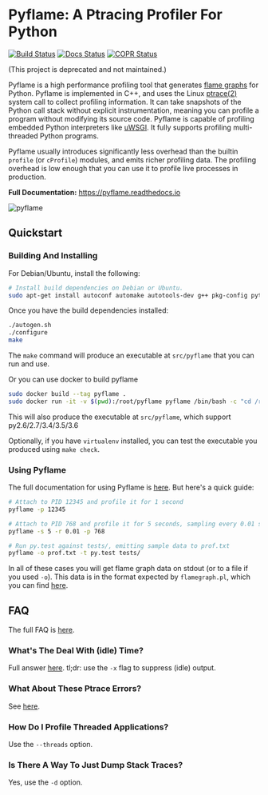 # Pyflame: A Ptracing Profiler For Python

[![Build Status](https://api.travis-ci.org/uber/pyflame.svg?branch=master)](https://travis-ci.org/uber/pyflame) [![Docs Status](https://readthedocs.org/projects/pyflame/badge/?version=latest)](http://pyflame.readthedocs.io/en/latest/?badge=latest) [![COPR Status](https://copr.fedorainfracloud.org/coprs/eklitzke/pyflame/package/pyflame/status_image/last_build.png)](https://copr.fedorainfracloud.org/coprs/eklitzke/pyflame/)

(This project is deprecated and not maintained.)

Pyflame is a high performance profiling tool that
generates [flame graphs](http://www.brendangregg.com/flamegraphs.html) for
Python. Pyflame is implemented in C++, and uses the
Linux [ptrace(2)](http://man7.org/linux/man-pages/man2/ptrace.2.html) system
call to collect profiling information. It can take snapshots of the Python call
stack without explicit instrumentation, meaning you can profile a program
without modifying its source code. Pyflame is capable of profiling embedded
Python interpreters like [uWSGI](https://uwsgi-docs.readthedocs.io/en/latest/).
It fully supports profiling multi-threaded Python programs.

Pyflame usually introduces significantly less overhead than the builtin
`profile` (or `cProfile`) modules, and emits richer profiling data. The
profiling overhead is low enough that you can use it to profile live processes
in production.

**Full Documentation:** https://pyflame.readthedocs.io

![pyflame](https://cloud.githubusercontent.com/assets/2734/17949703/8ef7d08c-6a0b-11e6-8bbd-41f82086d862.png)

## Quickstart

### Building And Installing

For Debian/Ubuntu, install the following:

```bash
# Install build dependencies on Debian or Ubuntu.
sudo apt-get install autoconf automake autotools-dev g++ pkg-config python-dev python3-dev libtool make
```

Once you have the build dependencies installed:

```bash
./autogen.sh
./configure
make
```

The `make` command will produce an executable at `src/pyflame` that you can run
and use.

Or you can use docker to build pyflame
```bash
sudo docker build --tag pyflame .
sudo docker run -it -v $(pwd):/root/pyflame pyflame /bin/bash -c "cd /root/pyflame;./autogen.sh;./configure;make"
```
This will also produce the executable at `src/pyflame`, which support py2.6/2.7/3.4/3.5/3.6

Optionally, if you have `virtualenv` installed, you can test the executable you
produced using `make check`.

### Using Pyflame

The full documentation for using Pyflame
is [here](https://pyflame.readthedocs.io/en/latest/usage.html). But
here's a quick guide:

```bash
# Attach to PID 12345 and profile it for 1 second
pyflame -p 12345

# Attach to PID 768 and profile it for 5 seconds, sampling every 0.01 seconds
pyflame -s 5 -r 0.01 -p 768

# Run py.test against tests/, emitting sample data to prof.txt
pyflame -o prof.txt -t py.test tests/
```

In all of these cases you will get flame graph data on stdout (or to a file if
you used `-o`). This data is in the format expected by `flamegraph.pl`, which
you can find [here](https://github.com/brendangregg/FlameGraph).

## FAQ

The full FAQ is [here](https://pyflame.readthedocs.io/en/latest/faq.html).

### What's The Deal With (idle) Time?

Full
answer
[here](https://pyflame.readthedocs.io/en/latest/faq.html#what-is-idle-time).
tl;dr: use the `-x` flag to suppress (idle) output.

### What About These Ptrace Errors?

See [here](https://pyflame.readthedocs.io/en/latest/faq.html#what-are-these-ptrace-permissions-errors).

### How Do I Profile Threaded Applications?

Use the `--threads` option.

### Is There A Way To Just Dump Stack Traces?

Yes, use the `-d` option.
